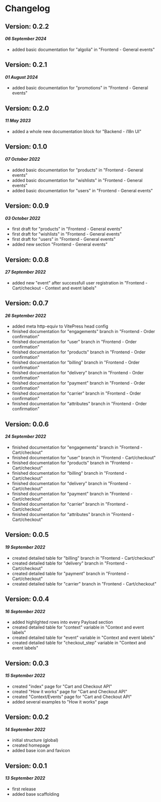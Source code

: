 # Changelog

## Version: 0.2.2
#### _06 September 2024_
- added basic documentation for "algolia" in "Frontend - General events"

## Version: 0.2.1
#### _01 August 2024_
- added basic documentation for "promotions" in "Frontend - General events"

## Version: 0.2.0
#### _11 May 2023_
- added a whole new documentation block for "Backend - i18n UI"

## Version: 0.1.0
#### _07 October 2022_
- added basic documentation for "products" in "Frontend - General events"
- added basic documentation for "wishlists" in "Frontend - General events"
- added basic documentation for "users" in "Frontend - General events"

## Version: 0.0.9
#### _03 October 2022_
- first draft for "products" in "Frontend - General events"
- first draft for "wishlists" in "Frontend - General events"
- first draft for "users" in "Frontend - General events"
- added new section "Frontend - General events"

## Version: 0.0.8
#### _27 September 2022_
- added new "event" after successfull user registration in "Frontend - Cart/checkout - Context and event labels"

## Version: 0.0.7
#### _26 September 2022_
- added meta http-equiv to VitePress head config
- finished documentation for "engagements" branch in "Frontend - Order confirmation"
- finished documentation for "user" branch in "Frontend - Order confirmation"
- finished documentation for "products" branch in "Frontend - Order confirmation"
- finished documentation for "billing" branch in "Frontend - Order confirmation"
- finished documentation for "delivery" branch in "Frontend - Order confirmation"
- finished documentation for "payment" branch in "Frontend - Order confirmation"
- finished documentation for "carrier" branch in "Frontend - Order confirmation"
- finished documentation for "attributes" branch in "Frontend - Order confirmation"

## Version: 0.0.6
#### _24 September 2022_
- finished documentation for "engagements" branch in "Frontend - Cart/checkout"
- finished documentation for "user" branch in "Frontend - Cart/checkout"
- finished documentation for "products" branch in "Frontend - Cart/checkout"
- finished documentation for "billing" branch in "Frontend - Cart/checkout"
- finished documentation for "delivery" branch in "Frontend - Cart/checkout"
- finished documentation for "payment" branch in "Frontend - Cart/checkout"
- finished documentation for "carrier" branch in "Frontend - Cart/checkout"
- finished documentation for "attributes" branch in "Frontend - Cart/checkout"

## Version: 0.0.5
#### _19 September 2022_
- created detailed table for "billing" branch in "Frontend - Cart/checkout"
- created detailed table for "delivery" branch in "Frontend - Cart/checkout"
- created detailed table for "payment" branch in "Frontend - Cart/checkout"
- created detailed table for "carrier" branch in "Frontend - Cart/checkout"

## Version: 0.0.4 
#### _16 September 2022_
- added highlighted rows into every Payload section
- created detailed table for "context" variable in "Context and event labels"
- created detailed table for "event" variable in "Context and event labels"
- created detailed table for "checkout_step" variable in "Context and event labels"

## Version: 0.0.3 
#### _15 September 2022_
- created "index" page for "Cart and Checkout API"
- created "How it works" page for "Cart and Checkout API"
- created "Context/Events" page for "Cart and Checkout API"
- added several examples to "How it works" page

## Version: 0.0.2
#### _14 September 2022_
- initial structure (global)
- created homepage
- added base icon and favicon

## Version: 0.0.1
#### _13 September 2022_
- first release
- added base scaffolding